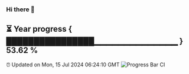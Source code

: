 ### Hi there 👋
⏳ Year progress { ████████████████▁▁▁▁▁▁▁▁▁▁▁▁▁▁ } 53.62 %
---
⏰ Updated on Mon, 15 Jul 2024 06:24:10 GMT
![Progress Bar CI](https://github.com/liununu/liununu/workflows/Progress%20Bar%20CI/badge.svg)
